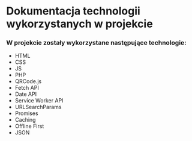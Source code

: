 # Dokumentacja technologii wykorzystanych w projekcie

### W projekcie zostały wykorzystane następujące technologie:
- HTML
- CSS
- JS
- PHP
- QRCode.js
- Fetch API
- Date API
- Service Worker API
- URLSearchParams
- Promises
- Caching
- Offline First
- JSON